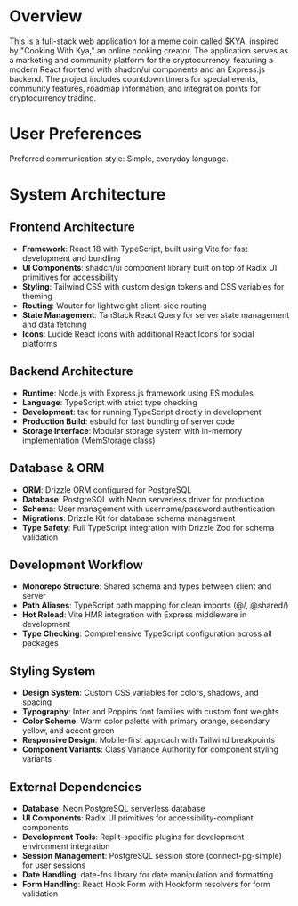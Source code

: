 # Overview

This is a full-stack web application for a meme coin called $KYA, inspired by "Cooking With Kya," an online cooking creator. The application serves as a marketing and community platform for the cryptocurrency, featuring a modern React frontend with shadcn/ui components and an Express.js backend. The project includes countdown timers for special events, community features, roadmap information, and integration points for cryptocurrency trading.

# User Preferences

Preferred communication style: Simple, everyday language.

# System Architecture

## Frontend Architecture
- **Framework**: React 18 with TypeScript, built using Vite for fast development and bundling
- **UI Components**: shadcn/ui component library built on top of Radix UI primitives for accessibility
- **Styling**: Tailwind CSS with custom design tokens and CSS variables for theming
- **Routing**: Wouter for lightweight client-side routing
- **State Management**: TanStack React Query for server state management and data fetching
- **Icons**: Lucide React icons with additional React Icons for social platforms

## Backend Architecture
- **Runtime**: Node.js with Express.js framework using ES modules
- **Language**: TypeScript with strict type checking
- **Development**: tsx for running TypeScript directly in development
- **Production Build**: esbuild for fast bundling of server code
- **Storage Interface**: Modular storage system with in-memory implementation (MemStorage class)

## Database & ORM
- **ORM**: Drizzle ORM configured for PostgreSQL
- **Database**: PostgreSQL with Neon serverless driver for production
- **Schema**: User management with username/password authentication
- **Migrations**: Drizzle Kit for database schema management
- **Type Safety**: Full TypeScript integration with Drizzle Zod for schema validation

## Development Workflow
- **Monorepo Structure**: Shared schema and types between client and server
- **Path Aliases**: TypeScript path mapping for clean imports (@/, @shared/)
- **Hot Reload**: Vite HMR integration with Express middleware in development
- **Type Checking**: Comprehensive TypeScript configuration across all packages

## Styling System
- **Design System**: Custom CSS variables for colors, shadows, and spacing
- **Typography**: Inter and Poppins font families with custom font weights
- **Color Scheme**: Warm color palette with primary orange, secondary yellow, and accent green
- **Responsive Design**: Mobile-first approach with Tailwind breakpoints
- **Component Variants**: Class Variance Authority for component styling variants

## External Dependencies

- **Database**: Neon PostgreSQL serverless database
- **UI Components**: Radix UI primitives for accessibility-compliant components
- **Development Tools**: Replit-specific plugins for development environment integration
- **Session Management**: PostgreSQL session store (connect-pg-simple) for user sessions
- **Date Handling**: date-fns library for date manipulation and formatting
- **Form Handling**: React Hook Form with Hookform resolvers for form validation